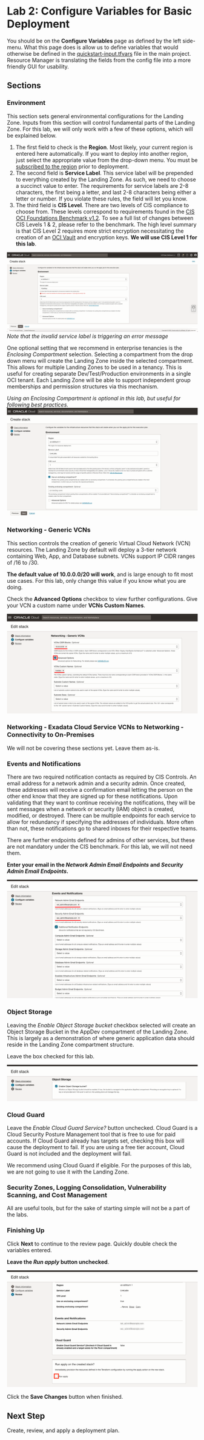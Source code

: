 # Lab 2: Configure Variables for Basic Deployment

You should be on the __Configure Variables__ page as defined by the left side-menu. What this page does is allow us to define variables that would otherwise be defined in the [quickstart-input.tfvars](https://github.com/oracle-quickstart/oci-cis-landingzone-quickstart/blob/main/config/quickstart-input.tfvars) file in the main project. Resource Manager is translating the fields from the config file into a more friendly GUI for usability.

## Sections

### Environment

This section sets general environmental configurations for the Landing Zone. Inputs from this section will control fundamental parts of the Landing Zone. For this lab, we will only work with a few of these options, which will be explained below.

1. The first field to check is the __Region__. Most likely, your current region is entered here automatically. If you want to deploy into another region, just select the appropriate value from the drop-down menu. You must be [subscribed to the region](https://docs.oracle.com/en-us/iaas/Content/Identity/Tasks/managingregions.htm#uconsole) prior to deployment.
2. The second field is __Service Label__. This service label will be prepended to everything created by the Landing Zone. As such, we need to choose a succinct value to enter. The requirements for service labels are 2-8 characters, the first being a letter, and last 2-8 characters being either a letter or number. If you violate these rules, the field will let you know.
3. The third field is __CIS Level__. There are two levels of CIS compliance to choose from. These levels correspond to requirements found in the [CIS OCI Foundations Benchmark v1.2](https://www.cisecurity.org/benchmark/oracle_cloud/). To see a full list of changes between CIS Levels 1 & 2, please refer to the benchmark. The high level summary is that CIS Level 2 requires more strict encryption necessitating the creation of an [OCI Vault](https://docs.oracle.com/en-us/iaas/Content/KeyManagement/Concepts/keyoverview.htm) and encryption keys. __We will use CIS Level 1 for this lab__.

![The Environment Menu Options](images/environment_menu.png "Environment Menu")_Note that the invalid service label is triggering an error message_

One optional setting that we recommend in enterprise tenancies is the _Enclosing Compartment_ selection. Selecting a compartment from the drop down menu will create the Landing Zone inside the selected compartment. This allows for multiple Landing Zones to be used in a tenancy. This is useful for creating separate Dev/Test/Production environments in a single OCI tenant. Each Landing Zone will be able to support independent group memberships and permission structures via this mechanism.

_Using an Enclosing Compartment is optional in this lab, but useful for following best practices._
![An Enclosing Compartment is Selected](images/enclosing_compartment.png "Enclosing Compartment")

### Networking - Generic VCNs

This section controls the creation of generic Virtual Cloud Network (VCN) resources. The Landing Zone by default will deploy a 3-tier network containing Web, App, and Database subnets. VCNs support IP CIDR ranges of /16 to /30.

__The default value of 10.0.0.0/20 will work__, and is large enough to fit most use cases. For this lab, only change this value if you know what you are doing.

Check the __Advanced Options__ checkbox to view further configurations. Give your VCN a custom name under __VCNs Custom Names__.

![Generic VCN Configurations](images/generic_vcn.png "Generic VCN")

### Networking - Exadata Cloud Service VCNs to Networking - Connectivity to On-Premises

We will not be covering these sections yet. Leave them as-is.

### Events and Notifications

There are two required notification contacts as required by CIS Controls. An email address for a network admin and a security admin. Once created, these addresses will receive a confirmation email letting the person on the other end know that they are signed up for these notifications. Upon validating that they want to continue receiving the notifications, they will be sent messages when a network or security (IAM) object is created, modified, or destroyed. There can be multiple endpoints for each service to allow for redundancy if specifying the addresses of individuals. More often than not, these notifications go to shared inboxes for their respective teams.

There are further endpoints defined for admins of other services, but these are not mandatory under the CIS benchmark. For this lab, we will not need them.

__Enter your email in the _Network Admin Email Endpoints_ and _Security Admin Email Endpoints_.__

![Events and Notifications Options](images/events_notifications.png "Admin Endpoints")

### Object Storage

Leaving the _Enable Object Storage bucket_ checkbox selected will create an Object Storage Bucket in the AppDev compartment of the Landing Zone. This is largely as a demonstration of where generic application data should reside in the Landing Zone compartment structure.

Leave the box checked for this lab.

![Object Storage Option](images/object_storage.png "Object Storage Bucket Checkbox")

### Cloud Guard

Leave the _Enable Cloud Guard Service?_ button unchecked. Cloud Guard is a Cloud Security Posture Management tool that is free to use for paid accounts. If Cloud Guard already has targets set, checking this box will cause the deployment to fail. If you are using a free tier account, Cloud Guard is not included and the deployment will fail.

We recommend using Cloud Guard if eligible. For the purposes of this lab, we are not going to use it with the Landing Zone.

### Security Zones, Logging Consolidation, Vulnerability Scanning, and Cost Management

All are useful tools, but for the sake of starting simple will not be a part of the labs.

### Finishing Up

Click __Next__ to continue to the review page. Quickly double check the variables entered.

__Leave the _Run apply_ button unchecked__.

![Apply Button](images/apply_button.png "Leave it unchecked")

Click the __Save Changes__ button when finished.

## Next Step

Create, review, and apply a deployment plan.
